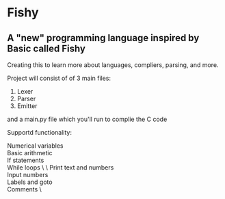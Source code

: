 # Fishy
## A "new" programming language inspired by Basic called Fishy

Creating this to learn more about languages, compliers, parsing, and more.

Project will consist of of 3 main files:
1. Lexer
2. Parser
3. Emitter

and a main.py file which you'll run to complie the C code

Supportd functionality:

  Numerical variables \
  Basic arithmetic \
  If statements\
  While loops \ 
  \ Print text and numbers \
  Input numbers \
  Labels and goto \
  Comments \
